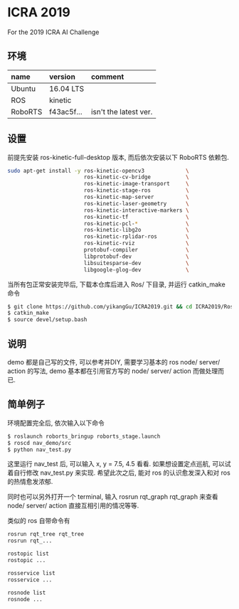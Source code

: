 # ICRA 2019

For the 2019 ICRA AI Challenge

## 环境

| name    | version    | comment               |
|:--------|:-----------|:----------------------|
| Ubuntu  | 16.04 LTS  |                       |
| ROS     | kinetic    |                       |
| RoboRTS | f43ac5f... | isn't the latest ver. |

## 设置

前提先安装 ros-kinetic-full-desktop 版本, 而后依次安装以下 RoboRTS 依赖包.

```bash
sudo apt-get install -y ros-kinetic-opencv3             \
                        ros-kinetic-cv-bridge           \
                        ros-kinetic-image-transport     \
                        ros-kinetic-stage-ros           \
                        ros-kinetic-map-server          \
                        ros-kinetic-laser-geometry      \
                        ros-kinetic-interactive-markers \
                        ros-kinetic-tf                  \
                        ros-kinetic-pcl-*               \
                        ros-kinetic-libg2o              \
                        ros-kinetic-rplidar-ros         \
                        ros-kinetic-rviz                \
                        protobuf-compiler               \
                        libprotobuf-dev                 \
                        libsuitesparse-dev              \
                        libgoogle-glog-dev              \
```

当所有包正常安装完毕后, 下载本仓库后进入 Ros/ 下目录, 并运行 catkin_make 命令

```bash
$ git clone https://github.com/yikangGu/ICRA2019.git && cd ICRA2019/Ros
$ catkin_make
$ source devel/setup.bash
```

## 说明

demo 都是自己写的文件, 可以参考并DIY, 需要学习基本的 ros node/ server/ action 的写法, demo 基本都在引用官方写的 node/ server/ action 而做处理而已.

## 简单例子

环境配置完全后, 依次输入以下命令

```bash
$ roslaunch roborts_bringup roborts_stage.launch
$ roscd nav_demo/src
$ python nav_test.py
```

这里运行 nav_test 后, 可以输入 x, y = 7.5, 4.5 看看. 如果想设置定点巡航, 可以试着自行修改 nav_test.py 来实现. 希望此次之后, 能对 ros 的认识愈发深入和对 ros 的热情愈发浓郁.

同时也可以另外打开一个 terminal, 输入 rosrun rqt_graph rqt_graph 来查看 node/ server/ action 直接互相引用的情况等等.

类似的 ros 自带命令有

```bash
rosrun rqt_tree rqt_tree 
rosrun rqt_...

rostopic list
rostopic ...

rosservice list
rosservice ...

rosnode list
rosnode ...
```